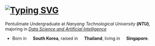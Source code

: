 <h1 align="left">
    <a href="https://git.io/typing-svg"><img src="https://readme-typing-svg.herokuapp.com?font=Archivo&weight=500&size=25&duration=3000&color=9EB696&vCenter=true&random=false&width=500&height=40&lines=Hi+There!+%F0%9F%91%8B;I'm+Yumin+Park!" alt="Typing SVG" /></a>
</h1>

Pentulimate Undergraduate at *Nanyang Technological University* **(*NTU*)**, majoring in *[Data Science and Artificial Intelligence](https://www.ntu.edu.sg/education/undergraduate-programme/bachelor-of-science-in-data-science-artificial-intelligence)*

- Born in <img src="https://github.com/YuminPark78/YuminPark78/assets/159468619/3fb4894f-d486-476c-b56c-1d108e08ebf4" width="13"> **South Korea**, raised in <img src="https://github.com/YuminPark78/YuminPark78/assets/159468619/7be1f103-9e94-42f8-b6ef-0f3286b7cc01" width="13"> **Thailand**, living in <img src="https://github.com/YuminPark78/YuminPark78/assets/159468619/cde3222a-0485-481c-9ea1-0aea66541b92" width="13"> **Singapore**.

<!--
**YuminPark78/YuminPark78** is a ✨ _special_ ✨ repository because its `README.md` (this file) appears on your GitHub profile.

Here are some ideas to get you started:

- 🔭 I’m currently working on ...
- 🌱 I’m currently learning ...
- 👯 I’m looking to collaborate on ...
- 🤔 I’m looking for help with ...
- 💬 Ask me about ...
- 📫 How to reach me: ...
- 😄 Pronouns: ...
- ⚡ Fun fact: ...
-->
